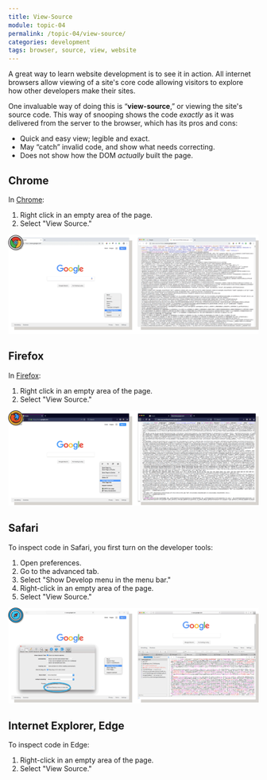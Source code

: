 ```yaml
---
title: View-Source
module: topic-04
permalink: /topic-04/view-source/
categories: development
tags: browser, source, view, website
---
```


<div class="divider-heading"></div>


A great way to learn website development is to see it in action. All internet browsers allow viewing of a site's core code allowing visitors to explore how other developers make their sites.

One invaluable way of doing this is “**view-source**,” or viewing the site's source code. This way of snooping shows the code _exactly_ as it was delivered from the server to the browser, which has its pros and cons:

<ul class="pros-and-cons">
  <li class="icon-pro">Quick and easy view; legible and exact.</li>
  <li class="icon-pro">May “catch” invalid code, and show what needs correcting.</li>
  <li class="icon-con">Does not show how the DOM <i>actually</i> built the page.</li>
</ul>


## Chrome
In <a href="https://www.google.com/chrome/" target="_blank">Chrome</a>:
1. Right click in an empty area of the page.
2. Select "View Source."

<img src="../img/chrome-view-source.png" alt="using the view source feature in Chrome" title="View Source in Chrome" />


<div class="divider-pg"></div>


## Firefox
In <a href="https://www.mozilla.org/en-US/firefox/new/" target="_blank">Firefox</a>:
1. Right click in an empty area of the page.
2. Select "View Source."

<img src="../img/firefox-view-source.png" alt="using the view source feature in Firefox" title="View Source in Firefox" />


<div class="divider-pg"></div>


## Safari
To inspect code in Safari, you first turn on the developer tools:
1. Open preferences.
2. Go to the advanced tab.
3. Select "Show Develop menu in the menu bar."
4. Right-click in an empty area of the page.
5. Select "View Source."

<img src="../img/safari-view-source.png" alt="using the view source feature in Safari" title="View Source in Safari" />


<div class="divider-pg"></div>


## Internet Explorer, Edge
To inspect code in Edge:
1. Right-click in an empty area of the page.
2. Select "View Source."
